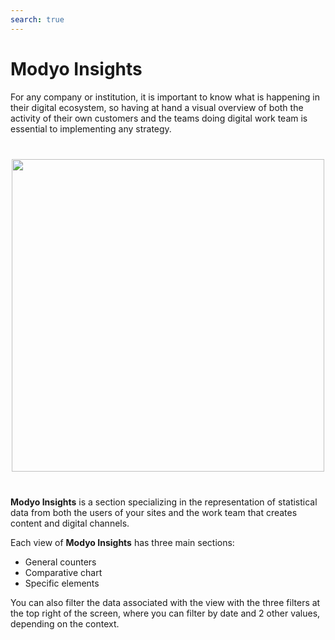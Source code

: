 ```yaml
---
search: true
---
```


# Modyo Insights

For any company or institution, it is important to know what is happening in their digital ecosystem, so having at hand a visual overview of both the activity of their own customers and the teams doing digital work team is essential to implementing any strategy.

 <img src="/assets/img/insights/header.jpg" style="margin: 40px auto; width: 500px; display: block;"> 

**Modyo Insights** is a section specializing in the representation of statistical data from both the users of your sites and the work team that creates content and digital channels.

Each view of **Modyo Insights** has three main sections:

- General counters
- Comparative chart
- Specific elements

You can also filter the data associated with the view with the three filters at the top right of the screen, where you can filter by date and 2 other values, depending on the context.
